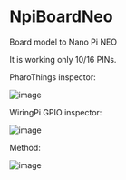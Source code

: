 # NpiBoardNeo
Board model to Nano Pi NEO

It is working only 10/16 PINs.

PharoThings inspector:

![image](https://user-images.githubusercontent.com/39618015/58186106-880cab80-7cb4-11e9-8212-4a902f8e5ee5.png)

WiringPi GPIO inspector:

![image](https://user-images.githubusercontent.com/39618015/58186252-cefaa100-7cb4-11e9-95dd-6caacb4bbeeb.png)

Method:

![image](https://user-images.githubusercontent.com/39618015/58186476-3f092700-7cb5-11e9-8411-e919f4cf6aec.png)
